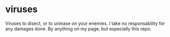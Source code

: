 # viruses
Viruses to disect, or to unlease on your enemies. I take no responsability for any damages done. By anything on my page, but especially this repo.
